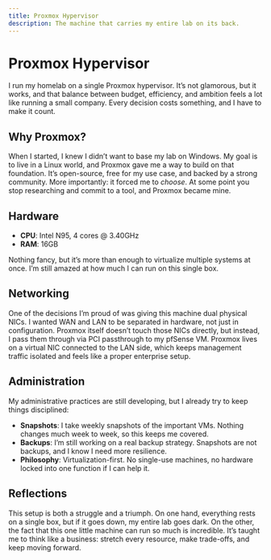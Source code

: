 ```yaml
---
title: Proxmox Hypervisor
description: The machine that carries my entire lab on its back.
---
```


# Proxmox Hypervisor

I run my homelab on a single Proxmox hypervisor. 
It’s not glamorous, but it works, 
and that balance between budget, efficiency, 
and ambition feels a lot like running a small company. 
Every decision costs something, and I have to make it count.

## Why Proxmox?

When I started, I knew I didn’t want to base my lab on Windows. 
My goal is to live in a Linux world, 
and Proxmox gave me a way to build on that foundation. 
It’s open-source, free for my use case, and backed by a strong community. 
More importantly: it forced me to *choose*. 
At some point you stop researching and commit to a tool, and Proxmox became mine.

## Hardware

- **CPU**: Intel N95, 4 cores @ 3.40GHz  
- **RAM**: 16GB  

Nothing fancy, but it’s more than enough to virtualize multiple systems at once. 
I’m still amazed at how much I can run on this single box.

## Networking

One of the decisions I’m proud of was giving this machine dual physical NICs. 
I wanted WAN and LAN to be separated in hardware, not just in configuration. 
Proxmox itself doesn’t touch those NICs directly, 
but instead, I pass them through via PCI passthrough to my pfSense VM. 
Proxmox lives on a virtual NIC connected to the LAN side, 
which keeps management traffic isolated and feels like a proper enterprise setup.

## Administration

My administrative practices are still developing, 
but I already try to keep things disciplined:
- **Snapshots**: I take weekly snapshots of the important VMs. 
                 Nothing changes much week to week, so this keeps me covered.  
- **Backups**: I’m still working on a real backup strategy. 
               Snapshots are not backups, and I know I need more resilience.  
- **Philosophy**: Virtualization-first. 
                  No single-use machines, no hardware locked into one function 
                  if I can help it.  

## Reflections

This setup is both a struggle and a triumph. 
On one hand, everything rests on a single box, 
but if it goes down, my entire lab goes dark. 
On the other, the fact that this one little machine can run so much is incredible. 
It’s taught me to think like a business: 
stretch every resource, make trade-offs, and keep moving forward.

